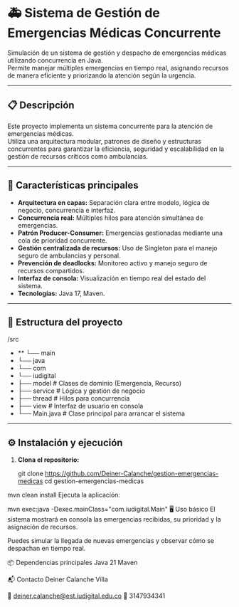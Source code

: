 # 🚑 Sistema de Gestión de Emergencias Médicas Concurrente

Simulación de un sistema de gestión y despacho de emergencias médicas utilizando concurrencia en Java.  
Permite manejar múltiples emergencias en tiempo real, asignando recursos de manera eficiente y priorizando la atención según la urgencia.

---

## 📋 Descripción

Este proyecto implementa un sistema concurrente para la atención de emergencias médicas.  
Utiliza una arquitectura modular, patrones de diseño y estructuras concurrentes para garantizar la eficiencia, seguridad y escalabilidad en la gestión de recursos críticos como ambulancias.

---

## 🚀 Características principales

- **Arquitectura en capas:** Separación clara entre modelo, lógica de negocio, concurrencia e interfaz.
- **Concurrencia real:** Múltiples hilos para atención simultánea de emergencias.
- **Patrón Producer-Consumer:** Emergencias gestionadas mediante una cola de prioridad concurrente.
- **Gestión centralizada de recursos:** Uso de Singleton para el manejo seguro de ambulancias y personal.
- **Prevención de deadlocks:** Monitoreo activo y manejo seguro de recursos compartidos.
- **Interfaz de consola:** Visualización en tiempo real del estado del sistema.
- **Tecnologías:** Java 17, Maven.

---

## 📂 Estructura del proyecto

/src
- ** └── main
- └── java
- └── com
- └── iudigital
- ├── model # Clases de dominio (Emergencia, Recurso)
- ├── service # Lógica y gestión de negocio
- ├── thread # Hilos para concurrencia
- ├── view # Interfaz de usuario en consola
- └── Main.java # Clase principal para arrancar el sistema



---

## ⚙️ Instalación y ejecución

1. **Clona el repositorio:**
   
   git clone https://github.com/Deiner-Calanche/gestion-emergencias-medicas
   cd gestion-emergencias-medicas
   



mvn clean install
Ejecuta la aplicación:


mvn exec:java -Dexec.mainClass="com.iudigital.Main"
🖥️ Uso básico
El sistema mostrará en consola las emergencias recibidas, su prioridad y la asignación de recursos.

Puedes simular la llegada de nuevas emergencias y observar cómo se despachan en tiempo real.

📦 Dependencias principales
Java 21
Maven

📬 Contacto
Deiner Calanche Villa

📧 deiner.calanche@est.iudigital.edu.co
📱 3147934341
